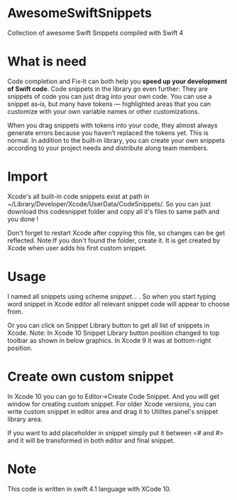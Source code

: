 # AwesomeSwiftSnippets
Collection of awesome Swift Snippets compiled with Swift 4

# What is need
Code completion and Fix‐It can both help you **speed up your development of Swift code**. 
Code snippets in the library go even further: They are snippets of code you can just drag into your own code. You can use a snippet as‐is, but many have tokens — highlighted areas that you can customize with your own variable names or other customizations.

When you drag snippets with tokens into your code, they almost always generate errors because you haven’t replaced the tokens yet. This is normal.
In addition to the built‐in library, you can create your own snippets according to your project needs and distribute along team members.

# Import
Xcode's all built-in code snippets exist at path in ~/Library/Developer/Xcode/UserData/CodeSnippets/.
So you can just download this codesnippet folder and copy all it's files to same path and you done !

Don't forget to restart Xcode after copying this file, so changes can be get reflected.
Note:If you don't found the folder, create it. It is get created by Xcode when user adds his first custom snippet.

# Usage
I named all snippets using scheme *snippet...* . So when you start typing word snippet in Xcode editor all relevant snippet code will appear to choose from.


Or you can click on Snippet Library button to get all list of snippets in Xcode.
Note: In Xcode 10 Snippet Library button position changed to top toolbar as shown in below graphics. In Xcode 9 it was at bottom-right position.


# Create own custom snippet
In Xcode 10 you can go to Editor->Create Code Snippet. And you will get window for creating custom snippet.
For older Xcode versions, you can write custom snippet in editor area and drag it to Utilites panel's snippet library area.

If you want to add placeholder in snippet simply put it between <# and #> and it will be transformed in both editor and final snippet.

# Note
This code is written in swift 4.1 language with XCode 10.




